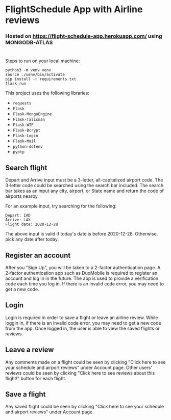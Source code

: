 # FlightSchedule App with Airline reviews
### Hosted on https://flight-schedule-app.herokuapp.com/ using MONGODB-ATLAS
#

Steps to run on your local machine:
```
python3 -m venv venv
source ./venv/bin/activate
pip install -r requirements.txt
flask run
```

This project uses the following libraries:
- `requests`
- `Flask`
- `Flask-MongoEngine`
- `Flask-Talisman`
- `Flask-WTF`
- `Flask-Bcrypt`
- `Flask-Login`
- `Flask-Mail`
- `python-dotenv`
- `pyotp`

## Search flight
Depart and Arrive input must be a 3-letter, all-capitalized airport code. The 3-letter code could be searched using the search bar included. The search bar takes as an input any city, airport, or State name and return the code of airports nearby.

For an example input, try searching for the following:
```
Depart: IAD
Arrive: LAX
Flight date: 2020-12-28
```
The above input is valid if today's date is before 2020-12-28. Otherwise, pick any date after today.

## Register an account
After you "Sign Up", you will be taken to a 2-factor authentication page. 
A 2-factor authentication app such as DuoMobile is required to register an account and log in in the future. The app is used to provide a verification code each time you log in. If there is an invalid code error, you may need to get a new code.

## Login
Login is required in order to save a flight or leave an airline review. While loggin in, if there is an invalid code error, you may need to get a new code from the app. Once logged in, the user is able to view the saved flights or reviews.

## Leave a review
Any comments made on a flight could be seen by clicking "Click here to see your schedule and airport reviews" under Account page. Other users' reviews could be seen by clicking "Click here to see reviews about this flight!" button for each flight.

## Save a flight
Any saved flight could be seen by clicking "Click here to see your schedule and airport reviews" under Account page.